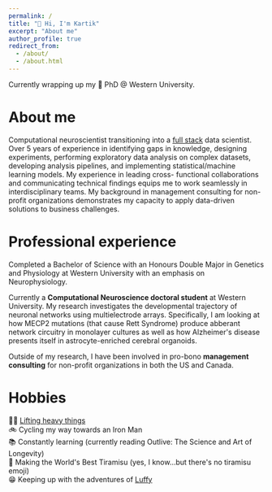 ```yaml
---
permalink: /
title: "👋 Hi, I'm Kartik"
excerpt: "About me"
author_profile: true
redirect_from: 
  - /about/
  - /about.html
---
```


Currently wrapping up my 🧠 PhD @ Western University.

About me
======
Computational neuroscientist transitioning into a [full stack](https://shopify.engineering/what-is-a-full-stack-data-scientist) data scientist. Over 5 years of experience in identifying gaps in knowledge, designing experiments, performing exploratory data analysis on complex datasets, developing analysis pipelines, and implementing statistical/machine learning models. My experience in leading cross- functional collaborations and communicating technical findings equips me to work seamlessly in interdisciplinary teams. My background in management consulting for non-profit organizations demonstrates my capacity to apply data-driven solutions to business challenges.

Professional experience
======
Completed a Bachelor of Science with an Honours Double Major in Genetics and Physiology at Western University with an emphasis on Neurophysiology.

Currently a **Computational Neuroscience doctoral student** at Western University. My research investigates the developmental trajectory of neuronal networks using  multielectrode arrays. Specifically, I am looking at how MECP2 mutations (that cause Rett Syndrome) produce abberant network circuitry in monolayer cultures as well as how Alzheimer's disease presents itself in astrocyte-enriched cerebral organoids.

Outside of my research, I have been involved in pro-bono **management consulting** for non-profit organizations in both the US and Canada.

Hobbies
======
💪🏽 [Lifting heavy things](https://www.youtube.com/watch?v=GuIlVmL0KBc&list=PLTjllZp4uE3l5TqwPOoGT_XvSBVgp2JEO)\
🚲 Cycling my way towards an Iron Man\
📚 Constantly learning (currently reading Outlive: The Science and Art of Longevity)\
🍰 Making the World's Best Tiramisu (yes, I know...but there's no tiramisu emoji)\
😁 Keeping up with the adventures of [Luffy](https://www.youtube.com/watch?v=AfZmNBonIeI)

